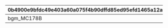 |0b4900e9bfdc49e403a60a075f4b90dffd85ed95efd1465a12af002026ed7372|d5f9ca44c52533ea3e18c293857309035b92fbcc131ff7cf17690d489b0841e0|ba6a09e44b9ff208e5d5ab70badf941e28a92c299b38f9d4ae4c97f59a23b06e|bc22b009127bf234a44e47629adb717e53a1cbb5a65291744c2dcfb0871d9052|20b4f4f35cc67485827d9ba0a4bc84b235834ed463306282153bc7247acbb004|0c413d8805b24795b4db5e408514cac26a254d9754aa138329143eb62371fef0|7bbbe52d9a450168a66a4657ef5fd4e25d667228c155503c496538b1fdcbfa1f|0926f150942c0ee6ee7f0aba56eadae6585dd422cc6b05f89cfef713227eea26|e5528e960705e3d2ac0950aa97115885120bf96c740eb7cde00eeb9dfeccbe6e|4c86af65279b4b309579dbeec5dfffd1c657023773bb22d67f4842e55462713b|df1aa7e6789d7cf739980d281055d4712c7fc59f5b69b8d7fa16c56eebd82f10|2f19eec5e7218202304e1393df539fe114b1144a1205cfb57d0fe9232deecfda|
| --- | --- | --- | --- | --- | --- | --- | --- | --- | --- | --- | --- |
|bgm_MC178B|2209006|9000004|bgm_MC178A|2024/08/10 21:00:00|2000002|2024/08/20 11:59:59|2024/08/16 12:00:00|2209007|2024/08/26 14:59:59|2024/08/21 11:59:59|1|